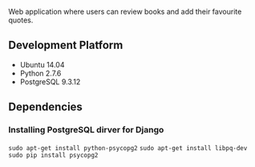 Web application where users can review books and add their favourite quotes.

## Development Platform
* Ubuntu 14.04
* Python 2.7.6
* PostgreSQL 9.3.12

## Dependencies

### Installing PostgreSQL dirver for Django
`sudo apt-get install python-psycopg2`
`sudo apt-get install libpq-dev`
`sudo pip install psycopg2`

